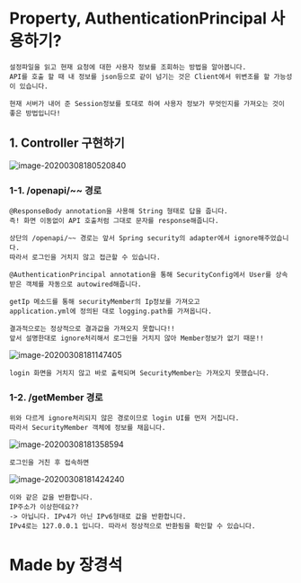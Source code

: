 # Property, AuthenticationPrincipal 사용하기?
	설정파일을 읽고 현재 요청에 대한 사용자 정보를 조회하는 방법을 알아봅니다.
	API를 호출 할 때 내 정보를 json등으로 같이 넘기는 것은 Client에서 위변조를 할 가능성이 있습니다.
	
	현재 서버가 내어 준 Session정보를 토대로 하여 사용자 정보가 무엇인지를 가져오는 것이 좋은 방법입니다!

## 1. Controller 구현하기

![image-20200308180520840](C:\Users\JKS\AppData\Roaming\Typora\typora-user-images\image-20200308180520840.png)


### 1-1. /openapi/~~ 경로
	@ResponseBody annotation을 사용해 String 형태로 답을 줍니다.
	즉! 화면 이동없이 API 호출처럼 그대로 문자를 response해줍니다.
	
	상단의 /openapi/~~ 경로는 앞서 Spring security의 adapter에서 ignore해주었습니다.
	따라서 로그인을 거치지 않고 접근할 수 있습니다.
	
	@AuthenticationPrincipal annotation을 통해 SecurityConfig에서 User를 상속받은 객체를 자동으로 autowired해줍니다.
	
	getIp 메소드를 통해 securityMember의 Ip정보를 가져오고
	application.yml에 정의된 대로 logging.path를 가져옵니다.
	
	결과적으로는 정상적으로 결과값을 가져오지 못합니다!!
	앞서 설명한대로 ignore처리해서 로그인을 거치지 않아 Member정보가 없기 때문!!

![image-20200308181147405](C:\Users\JKS\AppData\Roaming\Typora\typora-user-images\image-20200308181147405.png)

	login 화면을 거치지 않고 바로 출력되며 SecurityMember는 가져오지 못했습니다.

### 1-2. /getMember 경로
	위와 다르게 ignore처리되지 않은 경로이므로 login UI를 먼저 거칩니다.
	따라서 SecurityMember 객체에 정보를 채웁니다.

![image-20200308181358594](C:\Users\JKS\AppData\Roaming\Typora\typora-user-images\image-20200308181358594.png)

	로그인을 거친 후 접속하면

![image-20200308181424240](C:\Users\JKS\AppData\Roaming\Typora\typora-user-images\image-20200308181424240.png)

	이와 같은 값을 반환합니다.
	IP주소가 이상한데요??
	-> 아닙니다. IPv4가 아닌 IPv6형태로 값을 반환합니다.
	IPv4로는 127.0.0.1 입니다. 따라서 정상적으로 반환됨을 확인할 수 있습니다.
# Made by 장경석